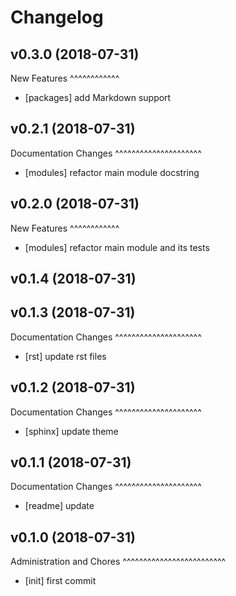 Changelog
=========

v0.3.0 (2018-07-31)
-------------------

New Features
^^^^^^^^^^^^
- [packages] add Markdown support

v0.2.1 (2018-07-31)
-------------------

Documentation Changes
^^^^^^^^^^^^^^^^^^^^^
- [modules] refactor main module docstring

v0.2.0 (2018-07-31)
-------------------

New Features
^^^^^^^^^^^^
- [modules] refactor main module and its tests

v0.1.4 (2018-07-31)
-------------------

v0.1.3 (2018-07-31)
-------------------

Documentation Changes
^^^^^^^^^^^^^^^^^^^^^
- [rst] update rst files

v0.1.2 (2018-07-31)
-------------------

Documentation Changes
^^^^^^^^^^^^^^^^^^^^^
- [sphinx] update theme

v0.1.1 (2018-07-31)
-------------------

Documentation Changes
^^^^^^^^^^^^^^^^^^^^^
- [readme] update

v0.1.0 (2018-07-31)
-------------------

Administration and Chores
^^^^^^^^^^^^^^^^^^^^^^^^^

- [init] first commit
